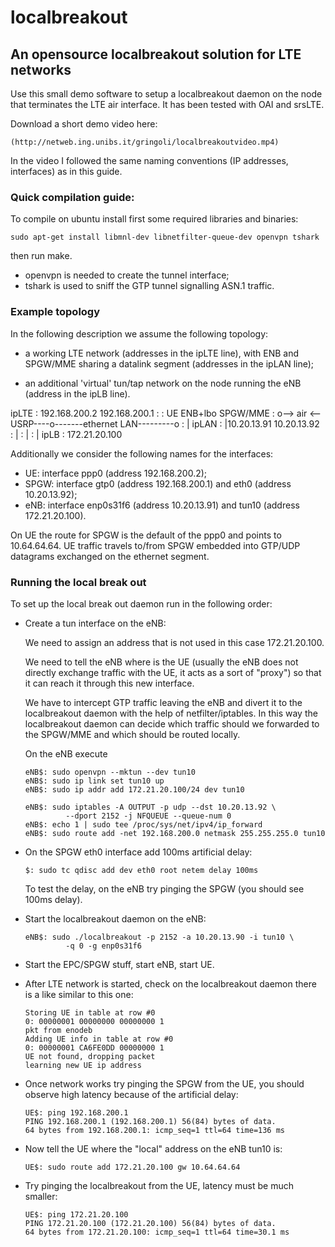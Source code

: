 # localbreakout
## An opensource localbreakout solution for LTE networks

Use this small demo software to setup a localbreakout daemon on the node that
terminates the LTE air interface. It has been tested with OAI and srsLTE.

Download a short demo video here:

    (http://netweb.ing.unibs.it/gringoli/localbreakoutvideo.mp4)

In the video I followed the same naming conventions (IP addresses, interfaces)
as in this guide.

### Quick compilation guide:

To compile on ubuntu install first some required libraries and binaries:

	sudo apt-get install libmnl-dev libnetfilter-queue-dev openvpn tshark

then run make.

- openvpn is needed to create the tunnel interface;
- tshark is used to sniff the GTP tunnel signalling ASN.1 traffic.

### Example topology

In the following description we assume the following topology:

- a working LTE network (addresses in the ipLTE line), with ENB and SPGW/MME
  sharing a datalink segment (addresses in the ipLAN line);

- an additional 'virtual' tun/tap network on the node running the eNB (address
  in the ipLB line).
  

ipLTE  :   192.168.200.2                                    192.168.200.1
       :
       :         UE                ENB+lbo                     SPGW/MME
       :          o--> air <--USRP----o-------ethernet LAN---------o
       :                              |
ipLAN  :                              |10.20.13.91      10.20.13.92             
       :                              |
       :                              |
       :                              |
ipLB   :                        172.21.20.100

Additionally we consider the following names for the interfaces:

- UE:   interface ppp0 (address 192.168.200.2);
- SPGW: interface gtp0 (address 192.168.200.1) and eth0 (address 10.20.13.92);
- eNB:  interface enp0s31f6 (address 10.20.13.91) and
        tun10 (address 172.21.20.100).

On UE the route for SPGW is the default of the ppp0 and points to 10.64.64.64.
UE traffic travels to/from SPGW embedded into GTP/UDP datagrams exchanged on the
ethernet segment.

### Running the local break out

To set up the local break out daemon run in the following order:

  - Create a tun interface on the eNB:

    We need to assign an address that is not used in this case 172.21.20.100.

    We need to tell the eNB where is the UE (usually the eNB does not directly
    exchange traffic with the UE, it acts as a sort of "proxy") so that it can
    reach it through this new interface.

    We have to intercept GTP traffic leaving the eNB and divert it to the
    localbreakout daemon with the help of netfilter/iptables. In this way the
    localbreakout daemon can decide which traffic should we forwarded to the
    SPGW/MME and which should be routed locally.

    On the eNB execute

        eNB$: sudo openvpn --mktun --dev tun10
        eNB$: sudo ip link set tun10 up
        eNB$: sudo ip addr add 172.21.20.100/24 dev tun10

        eNB$: sudo iptables -A OUTPUT -p udp --dst 10.20.13.92 \
                 --dport 2152 -j NFQUEUE --queue-num 0
        eNB$: echo 1 | sudo tee /proc/sys/net/ipv4/ip_forward
        eNB$: sudo route add -net 192.168.200.0 netmask 255.255.255.0 tun10

  - On the SPGW eth0 interface add 100ms artificial delay:

        $: sudo tc qdisc add dev eth0 root netem delay 100ms

    To test the delay, on the eNB try pinging the SPGW (you should see 100ms
    delay).

  - Start the localbreakout daemon on the eNB:

        eNB$: sudo ./localbreakout -p 2152 -a 10.20.13.90 -i tun10 \
                 -q 0 -g enp0s31f6

  - Start the EPC/SPGW stuff, start eNB, start UE.

  - After LTE network is started, check on the localbreakout daemon there is a
    like similar to this one:

        Storing UE in table at row #0
        0: 00000001 00000000 00000000 1
        pkt from enodeb
        Adding UE info in table at row #0
        0: 00000001 CA6FE0DD 00000000 1
        UE not found, dropping packet
        learning new UE ip address

  - Once network works try pinging the SPGW from the UE, you should observe
    high latency because of the artificial delay:

        UE$: ping 192.168.200.1
        PING 192.168.200.1 (192.168.200.1) 56(84) bytes of data.
        64 bytes from 192.168.200.1: icmp_seq=1 ttl=64 time=136 ms

  - Now tell the UE where the "local" address on the eNB tun10 is:

        UE$: sudo route add 172.21.20.100 gw 10.64.64.64

  - Try pinging the localbreakout from the UE, latency must be much smaller:

        UE$: ping 172.21.20.100
        PING 172.21.20.100 (172.21.20.100) 56(84) bytes of data.
        64 bytes from 172.21.20.100: icmp_seq=1 ttl=64 time=30.1 ms

